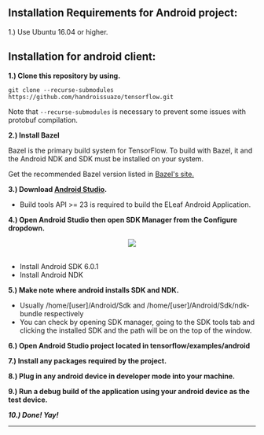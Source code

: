 ## Installation Requirements for Android project:

1.) Use Ubuntu 16.04 or higher.

## Installation for android client:

**1.) Clone this repository by using.**

```
git clone --recurse-submodules https://github.com/handroissuazo/tensorflow.git
```

Note that `--recurse-submodules` is necessary to prevent some issues with protobuf compilation.

**2.) Install Bazel**

Bazel is the primary build system for TensorFlow. To build with Bazel,
it and the Android NDK and SDK must be installed on your system.

Get the recommended Bazel version listed in [Bazel's site.](https://bazel.build/versions/master/docs/install-ubuntu.html)

**3.) Download [Android Studio](https://developer.android.com/studio/index.html).** 
- Build tools API >= 23 is required to build the ELeaf Android Application.
        
**4.) Open Android Studio then open SDK Manager from the Configure dropdown.**

<div align="center">
  <img src="https://skonda.in/wp-content/uploads/2016/05/Android-Studio-Welcome-screen.png"><br><br>
</div>

- Install Android SDK 6.0.1
- Install Android NDK

**5.) Make note where android installs SDK and NDK.**
- Usually /home/[user]/Android/Sdk and /home/[user]/Android/Sdk/ndk-bundle respectively
- You can check by opening SDK manager, going to the SDK tools tab and clicking the installed SDK and the path will be on the top of the window.

**6.) Open Android Studio project located in tensorflow/examples/android**

**7.) Install any packages required by the project.**

**8.) Plug in any android device in developer mode into your machine.**

**9.) Run a debug build of the application using your android device as the test device.**

***10.) Done! Yay!***

-----------------
